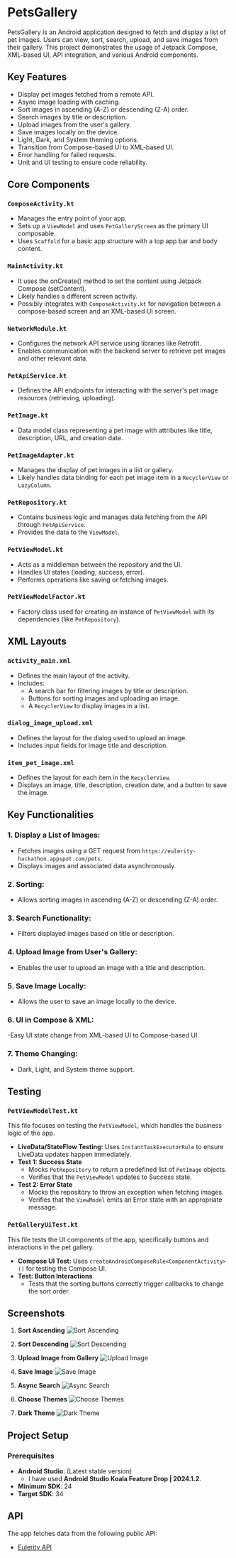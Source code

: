 # PetsGallery

PetsGallery is an Android application designed to fetch and display a list of pet images. Users can view, sort, search, upload, and save images from their gallery. This project demonstrates the usage of Jetpack Compose, XML-based UI, API integration, and various Android components.

## Key Features
- Display pet images fetched from a remote API.
- Async image loading with caching.
- Sort images in ascending (A-Z) or descending (Z-A) order.
- Search images by title or description.
- Upload images from the user's gallery.
- Save images locally on the device.
- Light, Dark, and System theming options.
- Transition from Compose-based UI to XML-based UI.
- Error handling for failed requests.
- Unit and UI testing to ensure code reliability.

## Core Components

### `ComposeActivity.kt`
- Manages the entry point of your app.
- Sets up a `ViewModel` and uses `PetGalleryScreen` as the primary UI composable.
- Uses `Scaffold` for a basic app structure with a top app bar and body content.

### `MainActivity.kt`
- It uses the onCreate() method to set the content using Jetpack Compose (setContent).
- Likely handles a different screen activity.
- Possibly integrates with `ComposeActivity.kt` for navigation between a compose-based screen and an XML-based UI screen.

### `NetworkModule.kt`
- Configures the network API service using libraries like Retrofit.
- Enables communication with the backend server to retrieve pet images and other relevant data.

### `PetApiService.kt`
- Defines the API endpoints for interacting with the server's pet image resources (retrieving, uploading).

### `PetImage.kt`
- Data model class representing a pet image with attributes like title, description, URL, and creation date.

### `PetImageAdapter.kt`
- Manages the display of pet images in a list or gallery.
- Likely handles data binding for each pet image item in a `RecyclerView` or `LazyColumn`.

### `PetRepository.kt`
- Contains business logic and manages data fetching from the API through `PetApiService`.
- Provides the data to the `ViewModel`.

### `PetViewModel.kt`
- Acts as a middleman between the repository and the UI.
- Handles UI states (loading, success, error).
- Performs operations like saving or fetching images.

### `PetViewModelFactor.kt`
- Factory class used for creating an instance of `PetViewModel` with its dependencies (like `PetRepository`).

## XML Layouts

### `activity_main.xml`
- Defines the main layout of the activity.
- Includes:
  - A search bar for filtering images by title or description.
  - Buttons for sorting images and uploading an image.
  - A `RecyclerView` to display images in a list.
  
### `dialog_image_upload.xml`
- Defines the layout for the dialog used to upload an image.
- Includes input fields for image title and description.

### `item_pet_image.xml`
- Defines the layout for each item in the `RecyclerView`.
- Displays an image, title, description, creation date, and a button to save the image.

## Key Functionalities

### 1. **Display a List of Images:**
   - Fetches images using a GET request from `https://eulerity-hackathon.appspot.com/pets`.
   - Displays images and associated data asynchronously.

### 2. **Sorting:**
   - Allows sorting images in ascending (A-Z) or descending (Z-A) order.

### 3. **Search Functionality:**
   - Filters displayed images based on title or description.

### 4. **Upload Image from User's Gallery:**
   - Enables the user to upload an image with a title and description.

### 5. **Save Image Locally:**
   - Allows the user to save an image locally to the device.

### 6. **UI in Compose & XML:**
   -Easy UI state change from XML-based UI to Compose-based UI  

### 7. **Theme Changing:**
   - Dark, Light, and System theme support.


## Testing

### `PetViewModelTest.kt`
This file focuses on testing the `PetViewModel`, which handles the business logic of the app.

- **LiveData/StateFlow Testing:** Uses `InstantTaskExecutorRule` to ensure LiveData updates happen immediately.
- **Test 1: Success State**
   - Mocks `PetRepository` to return a predefined list of `PetImage` objects.
   - Verifies that the `PetViewModel` updates to Success state.
- **Test 2: Error State**
   - Mocks the repository to throw an exception when fetching images.
   - Verifies that the `ViewModel` emits an Error state with an appropriate message.

### `PetGalleryUiTest.kt`
This file tests the UI components of the app, specifically buttons and interactions in the pet gallery.

- **Compose UI Test:** Uses `createAndroidComposeRule<ComponentActivity>()` for testing the Compose UI.
- **Test: Button Interactions**
   - Tests that the sorting buttons correctly trigger callbacks to change the sort order.

## Screenshots

1. **Sort Ascending**
   ![Sort Ascending](https://github.com/user-attachments/assets/17752f90-6fac-44b3-af47-0b6b430e0cf6)

2. **Sort Descending**
   ![Sort Descending](https://github.com/user-attachments/assets/2691107a-26e2-4417-86f2-f1de94ddb4c6)

3. **Upload Image from Gallery**
   ![Upload Image](https://github.com/user-attachments/assets/36367297-61ac-4639-a399-c05774e736c3)

4. **Save Image**
   ![Save Image](https://github.com/user-attachments/assets/4045e8d4-31db-46dd-b44f-5944d8383775)

5. **Async Search**
   ![Async Search](https://github.com/user-attachments/assets/659af55f-459c-412c-ba04-85d30e33d20e)

6. **Choose Themes**
   ![Choose Themes](https://github.com/user-attachments/assets/66e39f3e-f322-4446-a208-0592f53c3c91)

7. **Dark Theme**
   ![Dark Theme](https://github.com/user-attachments/assets/4d5955fb-713a-4728-a087-9bb0b896ef36)

## Project Setup

### Prerequisites
- **Android Studio**: (Latest stable version)
  - I have used **Android Studio Koala Feature Drop | 2024.1.2**.
- **Minimum SDK**: 24
- **Target SDK**: 34


## API
The app fetches data from the following public API:
- [Eulerity API](https://eulerity-hackathon.appspot.com/pets)

